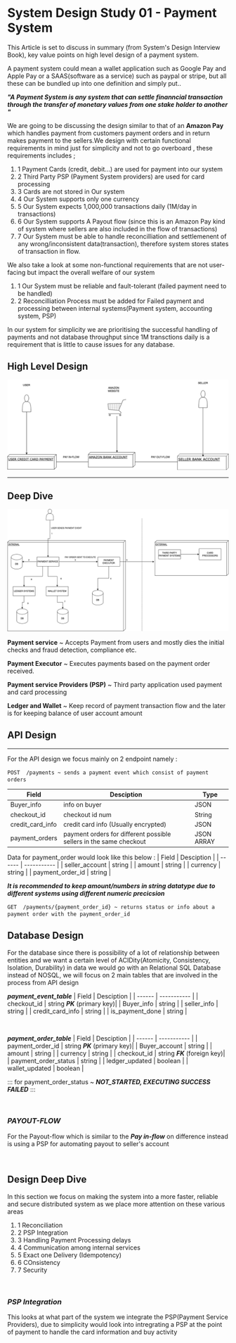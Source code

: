 # System Design Study 01 - Payment System
This Article is set to discuss in summary (from System's Design Interview Book), key value points on high level design of a payment system.

A payment system could mean a wallet application such as Google Pay and Apple Pay or a SAAS(software as a service) such as paypal or stripe, but all these can be bundled up into one definition and simply put..

 *__"A Payment System is any system that can settle finanncial transaction through the transfer of monetary values from one stake holder to another "__*

We are going to be discussing the design similar to that of an **Amazon Pay** which handles payment from customers payment orders and in return makes payment to the sellers.We design with certain functional requirements in mind just for simplicity and not to go overboard , these requirements includes ;
1. 1 Payment Cards (credit, debit...) are used for payment into our system
2. 2 Third Party PSP (Payment System providers) are used for card processing
1. 3 Cards are not stored in Our system
1. 4 Our System supports only one currency
1. 5 Our System expects 1,000,000 transactions daily (1M/day in transactions)
1. 6 Our System supports A Payout flow (since this is an Amazon Pay kind of system where sellers are also included in the flow of transactions)
1. 7 Our System must be able to handle reconcilliation and settlemenent of any wrong/inconsistent data(transaction), therefore system stores states of transaction in flow.

We also take a look at some non-functional requirements that are not user-facing but impact the overall welfare of our system
1. 1 Our System must be reliable and fault-tolerant (failed payment need to be handled)
2. 2 Reconcilliation Process must be added for Failed payment and processing between internal systems(Payment system, accounting system, PSP)

In our system for simplicity we are prioritising the successful handling of payments and not database throughput since 1M transctions daily is a requirement that is little to cause issues for any database.


## High Level Design 

![high level image](./payment-system-high-level-design.drawio.png "highe level image")

---

## Deep Dive
![Deep Dive](./payment-deep-dive.png "deep dive")


**Payment service**  ~  Accepts Payment from users and mostly dies the initial checks and fraud detection, compliance etc.

**Payment Executor**  ~  Executes payments based on the payment order received.

**Payment service Providers (PSP)**  ~  Third party application used payment and card processing

**Ledger and Wallet**  ~  Keep record of payment transaction flow and the later is for keeping balance of user account amount


## API Design 
---
For the API design we focus mainly on 2 endpoint namely :


    POST  /payments ~ sends a payment event which consist of payment orders
| Field | Desciption | Type |
| ------ | ----------- | ---|
| Buyer_info   | info on buyer | JSON |
| checkout_id | checkout id num | String|
| credit_card_info    | credit card info (Usually encrypted) | JSON |
| payment_orders    | payment orders for different possible sellers in the same checkout | JSON ARRAY



Data for payment_order would look like this below : 
| Field | Desciption |
| ------ | ----------- |
| seller_account   | string |
| amount | string |
| currency    | string |
| payment_order_id    | string |

*__It is  recommended to keep amount/numbers in string datatype due to different systems using different numeric precicsion__*

    GET  /payments/{payment_order_id} ~ returns status or info about a payment order with the payment_order_id

## Database Design
For the database since there is possibility of a lot of relationship between entities and we want a certain level of ACIDity(Atomicity, Consistency, Isolation, Durability) in data we would go with an Relational SQL Database instead of NOSQL, we will focus on 2 main tables that are involved in the process from API design


*__payment_event_table__*
| Field | Desciption |
| ------ | ----------- |
| checkout_id   | string *__PK__* (primary key)|
| Buyer_info | string |
| seller_info    | string |
| credit_card_info    | string |
| is_payment_done    | string |


<br/>

*__payment_order_table__*
| Field | Desciption |
| ------ | ----------- |
| payment_order_id   | string *__PK__* (primary key)|
| Buyer_account | string |
| amount | string |
| currency    | string |
| checkout_id   | string *__FK__* (foreign key)|
| payment_order_status    | string |
| ledger_updated    | boolean |
| wallet_updated    | boolean |

::: for payment_order_status ~
*__NOT_STARTED, EXECUTING SUCCESS FAILED__*
:::

<br/>

### *__PAYOUT-FLOW__*
For the Payout-flow which is similar to the *__Pay in-flow__* on difference instead is using a PSP for automating payout to seller's account

<br/>

## __Design Deep Dive__
In this section we focus on making the system into a more faster, reliable and secure distributed system as we place more attention on these various areas

1. 1 Reconciliation
2. 2 PSP Integration
1. 3 Handling Payment Processing delays 
1. 4 Communication among internal services
1. 5 Exact one Delivery (Idempotency)
1. 6 COnsistency
1. 7 Security


<br/>

### *__PSP Integration__*
This looks at what part of the system we integrate the PSP(Payment Service Providers), due to simplicity would look into intregrating a PSP at the point of payment to handle the card information and buy activity






